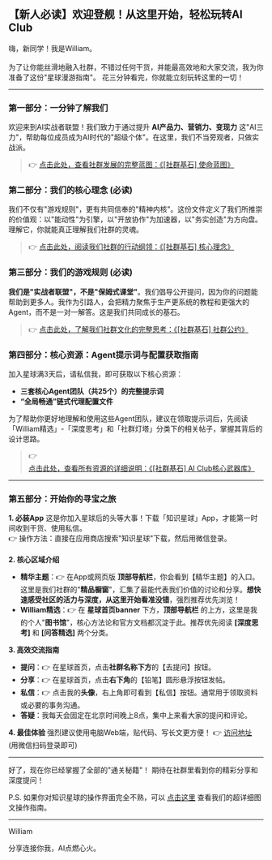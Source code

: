 ## 【新人必读】欢迎登舰！从这里开始，轻松玩转AI Club

嗨，新同学！我是William。\
\
为了让你能丝滑地融入社群，不错过任何干货，并能最高效地和大家交流，我为你准备了这份"星球漫游指南"。
花三分钟看完，你就能立刻玩转这里的一切！

---

### 第一部分：一分钟了解我们

欢迎来到AI实战者联盟！我们致力于通过提升 **AI产品力、营销力、变现力** 这"AI三力"，帮助每位成员成为AI时代的"超级个体"。在这里，我们不当旁观者，只做实战派。

> 👉 [点击此处，查看社群发展的完整蓝图：《[社群基石] 使命蓝图》](https://t.zsxq.com/6Smid)

### 第二部分：我们的核心理念 (必读)

我们不仅有"游戏规则"，更有共同信奉的"精神内核"。这份文件定义了我们所推崇的价值观：以"能动性"为引擎，以"开放协作"为加速器，以"务实创造"为方向盘。理解它，你就能真正理解我们社群的灵魂。

> 👉 [点击此处，阅读我们社群的行动纲领：《[社群基石] 核心理念》](https://t.zsxq.com/你的新链接)
> 
### 第三部分：我们的游戏规则 (必读)

**我们是"实战者联盟"，不是"保姆式课堂"**。我们倡导公开提问，因为你的问题能帮助到更多人。我作为引路人，会把精力聚焦于生产更系统的教程和更强大的Agent，而不是一对一解答。这是我们共同成长的基石。

> 👉 [点击此处，了解我们社群文化的完整思考：《[社群基石] 社群公约》](https://t.zsxq.com/Su9Bc)

### 第四部分：核心资源：Agent提示词与配置获取指南

加入星球满3天后，请私信我，即可获取以下核心资源：
*   **三套核心Agent团队（共25个）的完整提示词**
*   **“全局畅通”链式代理配置文件**

为了帮助你更好地理解和使用这些Agent团队，建议在领取提示词后，先阅读「William精选」-「深度思考」和「社群灯塔」分类下的相关帖子，掌握其背后的设计思路。

> 👉 [点击此处，查看所有资源的详细说明：《[社群基石] AI Club核心武器库》](https://t.zsxq.com/5K6Qw)

---

### 第五部分：开始你的寻宝之旅

**1. 必装App**
这是你加入星球后的头等大事！下载「知识星球」App，才能第一时间收到干货、使用私信。\
👉 操作方法：直接在应用商店搜索"知识星球"下载，然后用微信登录。\
\
**2. 核心区域介绍**
*   **精华主题**：👉 在App或网页版 **顶部导航栏**，你会看到【精华主题】的入口。这里是我们社群的"**精品橱窗**"，汇集了最能代表我们价值的讨论和分享。**想快速感受社区的活力与深度，从这里开始看准没错**，强烈推荐优先浏览！
*   **William精选**：👉 在 **星球首页banner** 下方，**顶部导航栏** 的上方，这里是我的个人"**图书馆**"，核心方法论和官方文档都沉淀于此。推荐优先阅读 **[深度思考]** 和 **[问答精选]** 两个分类。

**3. 高效交流指南**
*   **提问**：👉 在星球首页，点击**社群名称下方**的【去提问】按钮。
*   **分享**：👉 在星球首页，点击**右下角**的【铅笔】圆形悬浮按钮发帖。
*   **私信**：👉 点击我的**头像**，右上角即可看到【私信】按钮。通常用于领取资料或必要的事务沟通。
*   **答疑**：我每天会固定在北京时间晚上8点，集中上来看大家的提问和评论。

**4. 最佳体验**
强烈建议使用电脑Web端，贴代码、写长文更方便！
👉 [访问地址](https://wx.zsxq.com/login) (用微信扫码登录即可)

---

好了，现在你已经掌握了全部的"通关秘籍"！
期待在社群里看到你的精彩分享和深度提问！

P.S. 如果你对知识星球的操作界面完全不熟，可以 [点击这里](https://t.zsxq.com/Sm0rY) 查看我们的超详细图文操作指南。

---
William

分享连接你我，AI点燃心火。